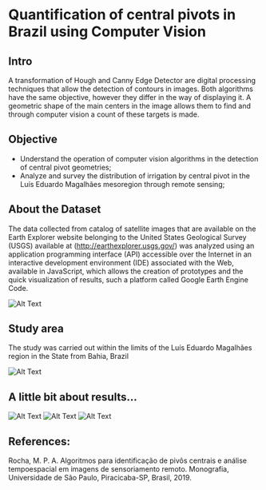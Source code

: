 #  Quantification of central pivots in Brazil using Computer Vision

## Intro

A transformation of Hough and Canny Edge Detector are digital processing techniques that allow the detection of contours in images. Both algorithms have the same objective, however they differ in the way of displaying it. A geometric shape of the main centers in the image allows them to find and through computer vision a count of these targets is made.

## Objective

- Understand the operation of computer vision algorithms in the detection of central pivot geometries;
- Analyze and survey the distribution of irrigation by central pivot in the Luís Eduardo Magalhães mesoregion through remote sensing;

## About the Dataset

The data collected from catalog of satellite images that are available on the Earth Explorer website belonging to the United States Geological Survey (USGS) available at (http://earthexplorer.usgs.gov/) was analyzed using an application programming interface (API) accessible over the Internet in an interactive development environment (IDE) associated with the Web, available in JavaScript, which allows the creation of prototypes and the quick visualization of results, such a platform called Google Earth Engine Code.

![Alt Text](https://raw.githubusercontent.com/mp-rocha/gee-projects/master/center-pivot-irrigation-detector/images/data.PNG)

## Study area

The study was carried out within the limits of the Luís Eduardo Magalhães region in the State
from Bahia, Brazil

![Alt Text](https://raw.githubusercontent.com/mp-rocha/gee-projects/master/center-pivot-irrigation-detector/images/area.PNG)

## A little bit about results...

![Alt Text](https://raw.githubusercontent.com/mp-rocha/gee-projects/master/center-pivot-irrigation-detector/images/2013.PNG)
![Alt Text](https://raw.githubusercontent.com/mp-rocha/gee-projects/master/center-pivot-irrigation-detector/images/2014.PNG)
![Alt Text](https://raw.githubusercontent.com/mp-rocha/gee-projects/master/center-pivot-irrigation-detector/images/detect.PNG)

## References:

Rocha, M. P. A.
Algoritmos para identificação de pivôs centrais e análise tempoespacial em imagens de sensoriamento remoto. Monografia, Universidade de São Paulo, Piracicaba-SP, Brasil, 2019.
